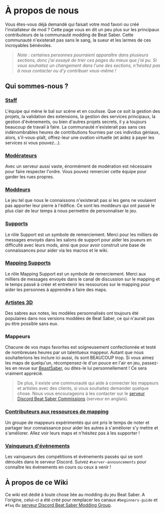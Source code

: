 # À propos de nous
Vous êtes-vous déjà demandé qui faisait votre mod favori ou créé l'installateur de mod ? Cette page vous en dit un peu plus sur les principaux contributeurs de la communauté modding de Beat Saber. Cette communauté n'existerait pas sans le sang, la sueur et les larmes de ces incroyables bénévoles.

> *Note : certaines personnes pourraient apparaître dans plusieurs sections, donc j'ai essayé de trier ces pages du mieux que j'ai pu. Si vous souhaitez un changement dans l'une des sections, n'hésitez pas à nous contacter ou d'y contribuer vous-même !*

## Qui sommes-nous ?

### [Staff](./staff.md)
L'équipe qui mène le bal sur scène et en coulisse. Que ce soit la gestion des projets, la validation des extensions, la gestion des services principaux, la gestion d'évènements, ou bien d'autres projets secrets, il y a toujours beaucoup de travail à faire. La communauté n'existerait pas sans ces indénombrables heures de contributions fournies par ces individus géniaux, alors, s'il-vous-plaît, offrez-leur une ovation virtuelle (et aidez à payer les services si vous pouvez...).

### [Modérateurs](./moderators.md)
Avec un serveur aussi vaste, énormément de modération est nécessaire pour faire respecter l'ordre. Vous pouvez remercier cette équipe pour garder les rues propres.

### [Moddeurs](./modders.md)
Le jeu tel que nous le connaissons n'existerait pas si les gens ne voulaient pas apporter leur pierre à l'édifice. Ce sont les moddeurs qui ont passé le plus clair de leur temps à nous permettre de personnaliser le jeu.

### [Supports](./supports.md)
Le rôle Support est un symbole de remerciement. Merci pour les milliers de messages envoyés dans les salons de support pour aider les joueurs en difficulté avec leurs mods, ainsi que pour avoir construit une base de connaissances pour aider via les macros et le wiki.

### [Mapping Supports](./mapping-supports.md)
Le rôle Mapping Support est un symbole de remerciement. Merci aux milliers de messages envoyés dans le canal de discussion sur le mapping et le temps passé à créer et entretenir les ressources sur le mapping pour aider les personnes à apprendre à faire des maps.

### [Artistes 3D](./3d-artists.md)
Des sabres aux notes, les modèles personnalisés ont toujours été populaires dans nos versions moddées de Beat Saber, ce qui n'aurait pas pu être possible sans eux.

### Mappeurs
Chacune de vos maps favorites est soigneusement confectionnée et testé de nombreuses heures par un talentueux mappeur. Autant que nous souhaiterions les inclure ici aussi, ils sont BEAUCOUP trop. Si vous aimez les maps de quelqu'un, récompensez-le d'un pouce en l'air en jeu, passez-les en revue sur [BeastSaber](https://bsaber.com), ou dites-le lui personnellement ! Ce sera vraiment apprécié.

> De plus, il existe une communauté qui aide à connecter les mappeurs et artistes avec des clients, si vous souhaitez demander quelque chose. Nous vous encourageons à les contacter sur le [serveur Discord Beat Saber Commissions](https://discord.gg/4RbcH5G) (serveur en anglais).

### [Contributeurs aux ressources de mapping](/fr/mapping/mapping-credits.md)
Un groupe de mappeurs expérimentés qui ont pris le temps de noter et partager leur connaissance pour aider les autres à s'améliorer s'y mettre et s'améliorer. Allez voir leurs maps et n'hésitez pas à les supporter !

### [Vainqueurs d'évènements](./event-winner.md)
Les vainqueurs des compétitions et événements passés qui se sont déroulés dans le serveur Discord. Suivez `#server-announcements` pour connaître les événements en cours ou ceux à venir !

## À propos de ce Wiki
Ce wiki est dédié à toute chose liée au modding du jeu Beat Saber. A l'origine, celui-ci a été créé pour remplacer les canaux `#beginners-guide` et `#faq` du [serveur Discord Beat Saber Modding Group](https://discord.gg/beatsabermods).
